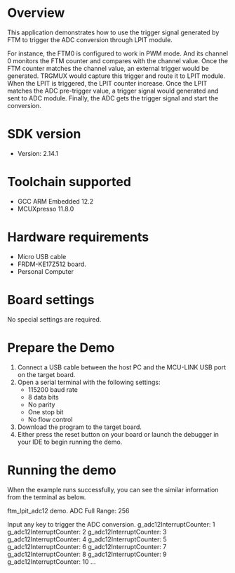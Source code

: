 Overview
========

This application demonstrates how to use the trigger signal generated by FTM to trigger the ADC
conversion through LPIT module.

For instance, the FTM0 is configured to work in PWM mode. And its channel 0 monitors the FTM counter
and compares with the channel value. Once the FTM counter matches the channel value, an external
trigger would be generated. TRGMUX would capture this trigger and route it to LPIT module. When the
LPIT is triggered, the LPIT counter increase. Once the LPIT matches the ADC pre-trigger value, a trigger
signal would generated and sent to ADC module. Finally, the ADC gets the trigger signal and start the
conversion.


SDK version
===========
- Version: 2.14.1

Toolchain supported
===================
- GCC ARM Embedded  12.2
- MCUXpresso  11.8.0

Hardware requirements
=====================
- Micro USB cable
- FRDM-KE17Z512 board.
- Personal Computer

Board settings
==============
No special settings are required.

Prepare the Demo
================
1.  Connect a USB cable between the host PC and the MCU-LINK USB port on the target board.
2.  Open a serial terminal with the following settings:
    - 115200 baud rate
    - 8 data bits
    - No parity
    - One stop bit
    - No flow control
3.  Download the program to the target board.
4.  Either press the reset button on your board or launch the debugger in your IDE to begin running the demo.

Running the demo
================
When the example runs successfully, you can see the similar information from the terminal as below.

ftm_lpit_adc12 demo.
ADC Full Range: 256

Input any key to trigger the ADC conversion.
g_adc12InterruptCounter: 1
g_adc12InterruptCounter: 2
g_adc12InterruptCounter: 3
g_adc12InterruptCounter: 4
g_adc12InterruptCounter: 5
g_adc12InterruptCounter: 6
g_adc12InterruptCounter: 7
g_adc12InterruptCounter: 8
g_adc12InterruptCounter: 9
g_adc12InterruptCounter: 10
...

